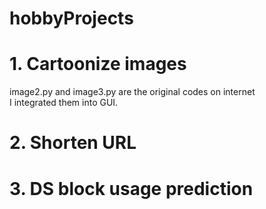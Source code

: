 # hobbyProjects
# 1. Cartoonize images 

   image2.py and image3.py are the original codes on internet \
   I integrated them into GUI. 

# 2. Shorten URL
# 3. DS block usage prediction
